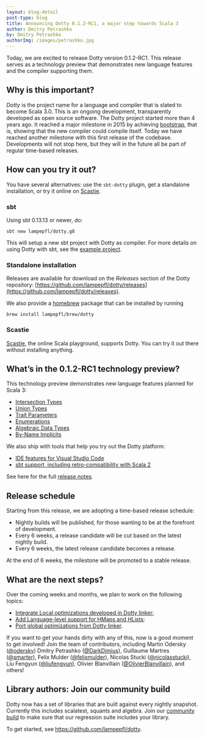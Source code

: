 ```yaml
---
layout: blog-detail
post-type: blog
title: Announcing Dotty 0.1.2-RC1, a major step towards Scala 3
author: Dmitry Petrashko
by: Dmitry Petrashko
authorImg: /images/petrashko.jpg
---
```


Today, we are excited to release Dotty version 0.1.2-RC1.  This release
serves as a technology preview that demonstrates new language features
and the compiler supporting them.


<!--more-->

## Why is this important?

_Dotty_ is the project name for a language and compiler that
is slated to become Scala 3.0. This is an ongoing development,
transparently developed as open source software. The Dotty project
started more than 4 years ago. It reached a major milestone in 2015 by
achieving
[bootstrap](https://dotty.epfl.ch/blog/2015/10/23/dotty-compiler-bootstraps.html),
that is, showing that the new compiler could compile itself.  Today we
have reached another milestone with this first release of the
codebase. Developments will not stop here, but they will in the future
all be part of regular time-based releases.

## How can you try it out?

You have several alternatives: use the `sbt-dotty` plugin, get a standalone
installation, or try it online on [Scastie].

### sbt
Using sbt 0.13.13 or newer, do:

```
sbt new lampepfl/dotty.g8
```

This will setup a new sbt project with Dotty as compiler. For more details on
using Dotty with sbt, see the
[example project](https://github.com/lampepfl/dotty-example-project).

### Standalone installation

Releases are available for download on the _Releases_
section of the Dotty repository: 
[https://github.com/lampepfl/dotty/releases](https://github.com/lampepfl/dotty/releases).

We also provide a [homebrew](https://brew.sh/) package that can be installed by running

```
brew install lampepfl/brew/dotty
```

### Scastie

[Scastie], the online Scala playground,
supports Dotty. 
You can try it out there without installing anything.

## What’s in the 0.1.2-RC1 technology preview?
This technology preview demonstrates new language features planned for Scala 3:

  - [Intersection Types](https://dotty.epfl.ch/docs/reference/new-types/intersection-types.html)
  - [Union Types](https://dotty.epfl.ch/docs/reference/new-types/union-types.html)
  - [Trait Parameters](https://dotty.epfl.ch/docs/reference/other-new-features/trait-parameters.html)
  - [Enumerations](https://dotty.epfl.ch/docs/reference/enums/enums.html)
  - [Algebraic Data Types](https://dotty.epfl.ch/docs/reference/enums/adts.html)
  - [By-Name Implicits](https://dotty.epfl.ch/docs/reference/contextual/by-name-context-parameters.html)

We also ship with tools that help you try out the Dotty platform:

  - [IDE features for Visual Studio Code](https://dotty.epfl.ch/docs/usage/ide-support.html)
  - [sbt support, including retro-compatibility with Scala 2](https://github.com/lampepfl/dotty-example-project)

See here for the full [release notes](https://dotty.epfl.ch/docs/release-notes/0.1.2.html).

## Release schedule

Starting from this release, we are adopting a time-based release schedule:
- Nightly builds will be published, for those wanting to be at the forefront of
  development.
- Every 6 weeks, a release candidate will be cut based on the latest nightly build.
- Every 6 weeks, the latest release candidate becomes a release.

At the end of 6 weeks, the milestone will be promoted to a stable release.

## What are the next steps?

Over the coming weeks and months, we plan to work on the following topics:

 - [Integrate Local optimizations developed in Dotty linker](https://github.com/lampepfl/dotty/pull/2513);
 - [Add Language-level support for HMaps and HLists](https://github.com/lampepfl/dotty/pull/2199);
 - [Port global optimizations from Dotty linker](https://github.com/lampepfl/dotty/pull/1840).

If you want to get your hands dirty with any of this, now is a good
moment to get involved! Join the team of contributors, including
Martin Odersky ([@odersky](https://twitter.com/odersky))
Dmitry Petrashko ([@DarkDimius](https://twitter.com/DarkDimius)),
Guillaume Martres ([@smarter](https://github.com/smarter)),
Felix Mulder ([@felixmulder](https://twitter.com/felixmulder)),
Nicolas Stucki ([@nicolasstucki](https://github.com/nicolasstucki)),
Liu Fengyun ([@liufengyun](https://github.com/liufengyun)),
Olivier Blanvillain ([@OlivierBlanvillain](https://github.com/OlivierBlanvillain)),
and others!

## Library authors: Join our community build

Dotty now has a set of libraries that are built against every nightly snapshot.
Currently this includes scalatest, squants and algebra.
Join our [community build](https://github.com/lampepfl/dotty-community-build)
 to make sure that our regression suite includes your library.


To get started, see <https://github.com/lampepfl/dotty>.


[Scastie]: https://scastie.scala-lang.org/R5kUfVbTRpmS4l4CrO1HlA
